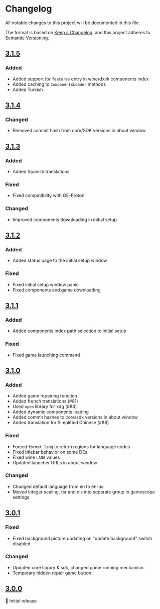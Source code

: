 # Changelog

All notable changes to this project will be documented in this file.

The format is based on [Keep a Changelog](https://keepachangelog.com/en/1.0.0/),
and this project adheres to [Semantic Versioning](https://semver.org/spec/v2.0.0.html).

## [3.1.5]

### Added

- Added support for `features` entry in wine/dxvk components index
- Added caching to `ComponentsLoader` methods
- Added Turkish

## [3.1.4]

### Changed

- Removed commit hash from core/SDK versions in about window

## [3.1.3]

### Added

- Added Spanish translations

### Fixed

- Fixed compatibility with GE-Proton

### Changed

- Improved components downloading in initial setup 

## [3.1.2]

### Added

- Added status page to the initial setup window

### Fixed

- Fixed initial setup window panic
- Fixed components and game downloading

## [3.1.1]

### Added

- Added components index path selection to initial setup

### Fixed

- Fixed game launching command

## [3.1.0]

### Added

- Added game repairing function
- Added french translations (#81)
- Used `open` library for xdg (#84)
- Added dynamic components loading
- Added commit hashes to core/sdk versions in about window
- Added translation for Simplified Chinese (#88)

### Fixed

- Forced `format_lang` to return regions for language codes
- Fixed titlebar behavior on some DEs
- Fixed wine `LANG` values
- Updated launcher URLs in about window

### Changed

- Changed default language from en to en-us
- Moved integer scaling, fsr and nis into separate group in gamescope settings

## [3.0.1]

### Fixed

- Fixed background picture updating on "update background" switch disabled

### Changed

- Updated core library & sdk, changed game running mechanism
- Temporary hidden repair game button

## [3.0.0]

🚀 Initial release

<br>

[unreleased]: https://github.com/an-anime-team/an-anime-game-launcher/compare/3.1.5...HEAD
[3.1.5]: https://github.com/an-anime-team/an-anime-game-launcher/compare/3.1.4...3.1.5
[3.1.4]: https://github.com/an-anime-team/an-anime-game-launcher/compare/3.1.3...3.1.4
[3.1.3]: https://github.com/an-anime-team/an-anime-game-launcher/compare/3.1.2...3.1.3
[3.1.2]: https://github.com/an-anime-team/an-anime-game-launcher/compare/3.1.1...3.1.2
[3.1.1]: https://github.com/an-anime-team/an-anime-game-launcher/compare/3.1.0...3.1.1
[3.1.0]: https://github.com/an-anime-team/an-anime-game-launcher/compare/3.0.1...3.1.0
[3.0.1]: https://github.com/an-anime-team/an-anime-game-launcher/compare/3.0.0...3.0.1
[3.0.0]: https://github.com/an-anime-team/an-anime-game-launcher/releases/tag/3.0.0
